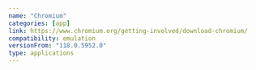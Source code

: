 ```yaml
---
name: "Chromium"
categories: [app]
link: https://www.chromium.org/getting-involved/download-chromium/
compatibility: emulation
versionFrom: "118.0.5952.0"
type: applications
---
```


